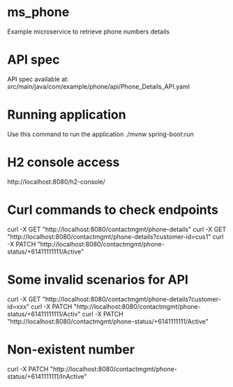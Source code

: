 # ms_phone
Example microservice to retrieve phone numbers details

# API spec
API spec available at: src/main/java/com/example/phone/api/Phone_Details_API.yaml

# Running application
Use this command to run the application ./mvnw spring-boot:run

# H2 console access
http://localhost:8080/h2-console/

# Curl commands to check endpoints
curl -X GET "http://localhost:8080/contactmgmt/phone-details"
curl -X GET "http://localhost:8080/contactmgmt/phone-details?customer-id=cus1"
curl -X PATCH "http://localhost:8080/contactmgmt/phone-status/+61411111111/Active"

# Some invalid scenarios for API
curl -X GET "http://localhost:8080/contactmgmt/phone-details?customer-id=xxx"
curl -X PATCH "http://localhost:8080/contactmgmt/phone-status/+61411111111/Activ"
curl -X PATCH "http://localhost:8080/contactmgmt/phone-status/+6141111111/Active"

# Non-existent number
curl -X PATCH "http://localhost:8080/contactmgmt/phone-status/+6141111111/InActive"

